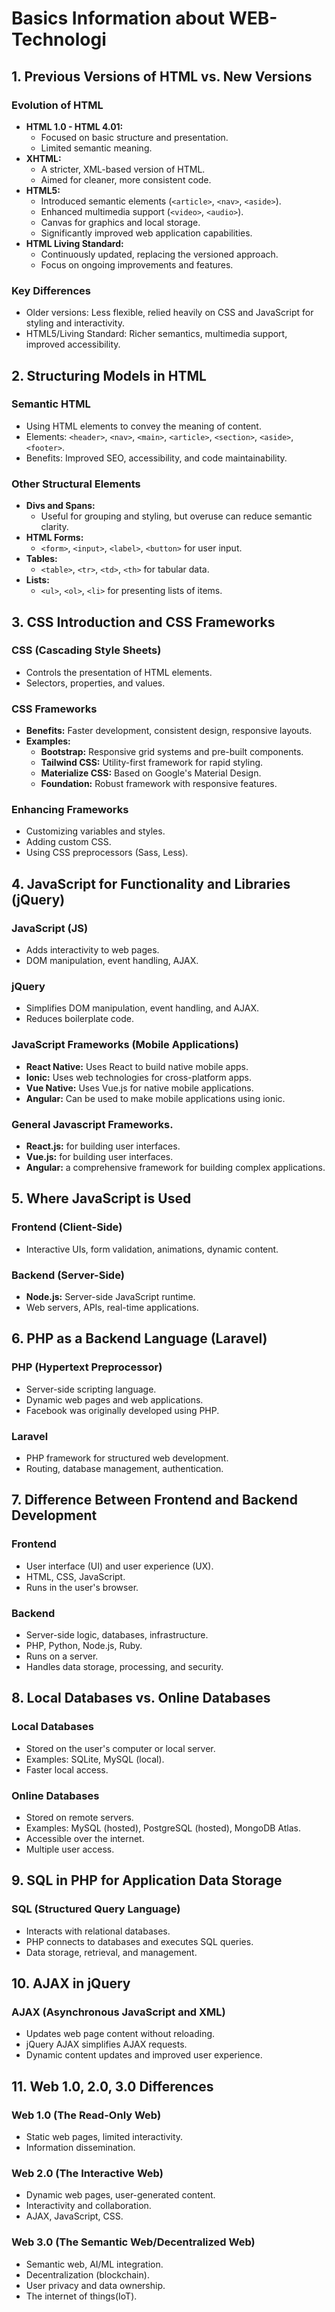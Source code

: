 # Basics Information about WEB-Technologi

## 1. Previous Versions of HTML vs. New Versions

### Evolution of HTML

* **HTML 1.0 - HTML 4.01:**
    * Focused on basic structure and presentation.
    * Limited semantic meaning.
* **XHTML:**
    * A stricter, XML-based version of HTML.
    * Aimed for cleaner, more consistent code.
* **HTML5:**
    * Introduced semantic elements (`<article>`, `<nav>`, `<aside>`).
    * Enhanced multimedia support (`<video>`, `<audio>`).
    * Canvas for graphics and local storage.
    * Significantly improved web application capabilities.
* **HTML Living Standard:**
    * Continuously updated, replacing the versioned approach.
    * Focus on ongoing improvements and features.

### Key Differences

* Older versions: Less flexible, relied heavily on CSS and JavaScript for styling and interactivity.
* HTML5/Living Standard: Richer semantics, multimedia support, improved accessibility.

## 2. Structuring Models in HTML

### Semantic HTML

* Using HTML elements to convey the meaning of content.
* Elements: `<header>`, `<nav>`, `<main>`, `<article>`, `<section>`, `<aside>`, `<footer>`.
* Benefits: Improved SEO, accessibility, and code maintainability.

### Other Structural Elements

* **Divs and Spans:**
    * Useful for grouping and styling, but overuse can reduce semantic clarity.
* **HTML Forms:**
    * `<form>`, `<input>`, `<label>`, `<button>` for user input.
* **Tables:**
    * `<table>`, `<tr>`, `<td>`, `<th>` for tabular data.
* **Lists:**
    * `<ul>`, `<ol>`, `<li>` for presenting lists of items.

## 3. CSS Introduction and CSS Frameworks

### CSS (Cascading Style Sheets)

* Controls the presentation of HTML elements.
* Selectors, properties, and values.

### CSS Frameworks

* **Benefits:** Faster development, consistent design, responsive layouts.
* **Examples:**
    * **Bootstrap:** Responsive grid systems and pre-built components.
    * **Tailwind CSS:** Utility-first framework for rapid styling.
    * **Materialize CSS:** Based on Google's Material Design.
    * **Foundation:** Robust framework with responsive features.

### Enhancing Frameworks

* Customizing variables and styles.
* Adding custom CSS.
* Using CSS preprocessors (Sass, Less).

## 4. JavaScript for Functionality and Libraries (jQuery)

### JavaScript (JS)

* Adds interactivity to web pages.
* DOM manipulation, event handling, AJAX.

### jQuery

* Simplifies DOM manipulation, event handling, and AJAX.
* Reduces boilerplate code.

### JavaScript Frameworks (Mobile Applications)

* **React Native:** Uses React to build native mobile apps.
* **Ionic:** Uses web technologies for cross-platform apps.
* **Vue Native:** Uses Vue.js for native mobile applications.
* **Angular:** Can be used to make mobile applications using ionic.

### General Javascript Frameworks.

* **React.js:** for building user interfaces.
* **Vue.js:** for building user interfaces.
* **Angular:** a comprehensive framework for building complex applications.

## 5. Where JavaScript is Used

### Frontend (Client-Side)

* Interactive UIs, form validation, animations, dynamic content.

### Backend (Server-Side)

* **Node.js:** Server-side JavaScript runtime.
* Web servers, APIs, real-time applications.

## 6. PHP as a Backend Language (Laravel)

### PHP (Hypertext Preprocessor)

* Server-side scripting language.
* Dynamic web pages and web applications.
* Facebook was originally developed using PHP.

### Laravel

* PHP framework for structured web development.
* Routing, database management, authentication.

## 7. Difference Between Frontend and Backend Development

### Frontend

* User interface (UI) and user experience (UX).
* HTML, CSS, JavaScript.
* Runs in the user's browser.

### Backend

* Server-side logic, databases, infrastructure.
* PHP, Python, Node.js, Ruby.
* Runs on a server.
* Handles data storage, processing, and security.

## 8. Local Databases vs. Online Databases

### Local Databases

* Stored on the user's computer or local server.
* Examples: SQLite, MySQL (local).
* Faster local access.

### Online Databases

* Stored on remote servers.
* Examples: MySQL (hosted), PostgreSQL (hosted), MongoDB Atlas.
* Accessible over the internet.
* Multiple user access.

## 9. SQL in PHP for Application Data Storage

### SQL (Structured Query Language)

* Interacts with relational databases.
* PHP connects to databases and executes SQL queries.
* Data storage, retrieval, and management.

## 10. AJAX in jQuery

### AJAX (Asynchronous JavaScript and XML)

* Updates web page content without reloading.
* jQuery AJAX simplifies AJAX requests.
* Dynamic content updates and improved user experience.

## 11. Web 1.0, 2.0, 3.0 Differences

### Web 1.0 (The Read-Only Web)

* Static web pages, limited interactivity.
* Information dissemination.

### Web 2.0 (The Interactive Web)

* Dynamic web pages, user-generated content.
* Interactivity and collaboration.
* AJAX, JavaScript, CSS.

### Web 3.0 (The Semantic Web/Decentralized Web)

* Semantic web, AI/ML integration.
* Decentralization (blockchain).
* User privacy and data ownership.
* The internet of things(IoT).
